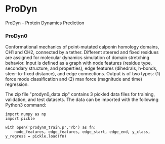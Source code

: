 # ProDyn
ProDyn - Protein Dynamics Prediction

### ProDyn0
Conformational mechanics of point-mutated calponin homology domains, CH1 and CH2, connected by a tether. Different steered and fixed residues are assigned for molecular dynamics simulation of domain stretching behavior. Input is defined as a graph with node features (residue type, secondary structure, and properties), edge features (dihedrals, h-bonds, steer-to-fixed distance), and edge connections. Output is of two types: (1) force mode classification and (2) max force (magnitude and time) regression.

The zip file "prodyn0_data.zip" contains 3 pickled data files for training, validation, and test datasets. The data can be imported with the following Python3 command:
```
import numpy as np
import pickle

with open('prodyn0_train.p','rb') as fn:
    node_features, edge_features, edge_start, edge_end, y_class, y_regress = pickle.load(fn)
```

